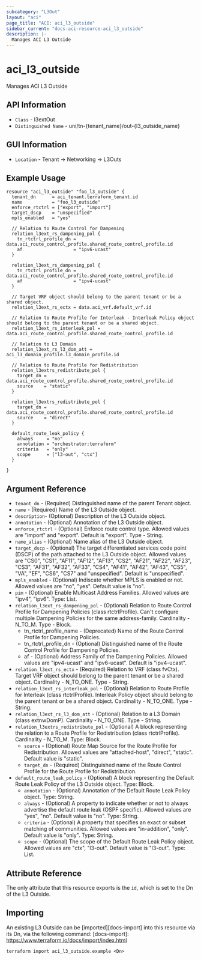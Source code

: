 ```yaml
---
subcategory: "L3Out"
layout: "aci"
page_title: "ACI: aci_l3_outside"
sidebar_current: "docs-aci-resource-aci_l3_outside"
description: |-
  Manages ACI L3 Outside
---
```


# aci_l3_outside

Manages ACI L3 Outside

## API Information ##

* `Class` - l3extOut
* `Distinguished Name` - uni/tn-{tenant_name}/out-{l3_outside_name}

## GUI Information ##

* `Location` - Tenant -> Networking -> L3Outs

## Example Usage

```hcl
resource "aci_l3_outside" "foo_l3_outside" {
  tenant_dn      = aci_tenant.terraform_tenant.id
  name           = "foo_l3_outside"
  enforce_rtctrl = ["export", "import"]
  target_dscp    = "unspecified"
  mpls_enabled   = "yes"

  // Relation to Route Control for Dampening
  relation_l3ext_rs_dampening_pol {
    tn_rtctrl_profile_dn = data.aci_route_control_profile.shared_route_control_profile.id
    af                   = "ipv6-ucast"
  }

  relation_l3ext_rs_dampening_pol {
    tn_rtctrl_profile_dn = data.aci_route_control_profile.shared_route_control_profile.id
    af                   = "ipv4-ucast"
  }

  // Target VRF object should belong to the parent tenant or be a shared object.
  relation_l3ext_rs_ectx = data.aci_vrf.default_vrf.id

  // Relation to Route Profile for Interleak - Interleak Policy object should belong to the parent tenant or be a shared object.
  relation_l3ext_rs_interleak_pol = data.aci_route_control_profile.shared_route_control_profile.id

  // Relation to L3 Domain
  relation_l3ext_rs_l3_dom_att = aci_l3_domain_profile.l3_domain_profile.id

  // Relation to Route Profile for Redistribution
  relation_l3extrs_redistribute_pol {
    target_dn = data.aci_route_control_profile.shared_route_control_profile.id
    source    = "static"
  }

  relation_l3extrs_redistribute_pol {
    target_dn = data.aci_route_control_profile.shared_route_control_profile.id
    source    = "direct"
  }

  default_route_leak_policy {
    always     = "no"
    annotation = "orchestrator:terraform"
    criteria   = "only"
    scope      = ["l3-out", "ctx"]
  }

}
```

## Argument Reference

* `tenant_dn` - (Required) Distinguished name of the parent Tenant object.
* `name` - (Required) Name of the L3 Outside object.
* `description`- (Optional) Description of the L3 Outside object.
* `annotation` - (Optional) Annotation of the L3 Outside object.
* `enforce_rtctrl` - (Optional) Enforce route control type. Allowed values are "import" and "export". Default is "export". Type - String.
* `name_alias` - (Optional) Name alias of the L3 Outside object.
* `target_dscp` - (Optional) The target differentiated services code point (DSCP) of the path attached to the L3 Outside object. Allowed values are "CS0", "CS1", "AF11", "AF12", "AF13", "CS2", "AF21", "AF22", "AF23", "CS3", "AF31", "AF32", "AF33", "CS4", "AF41", "AF42", "AF43", "CS5", "VA", "EF", "CS6", "CS7" and "unspecified". Default is "unspecified".
* `mpls_enabled` - (Optional) Indiscate whether MPLS is enabled or not. Allowed values are "no", "yes". Default value is "no".
* `pim` - (Optional) Enable Multicast Address Families. Allowed values are "ipv4", "ipv6". Type: List.
* `relation_l3ext_rs_dampening_pol` - (Optional) Relation to Route Control Profile for Dampening Policies (class rtctrlProfile). Can't configure multiple Dampening Policies for the same address-family. Cardinality - N_TO_M. Type - Block.
  * tn_rtctrl_profile_name - (Deprecated) Name of the Route Control Profile for Dampening Policies.
  * tn_rtctrl_profile_dn - (Optional) Distinguished name of the Route Control Profile for Dampening Policies.
  * af - (Optional) Address Family of the Dampening Policies. Allowed values are "ipv4-ucast" and "ipv6-ucast". Default is "ipv4-ucast".
* `relation_l3ext_rs_ectx` - (Required) Relation to VRF (class fvCtx). Target VRF object should belong to the parent tenant or be a shared object. Cardinality - N_TO_ONE. Type - String.
* `relation_l3ext_rs_interleak_pol` - (Optional) Relation to Route Profile for Interleak (class rtctrlProfile). Interleak Policy object should belong to the parent tenant or be a shared object. Cardinality - N_TO_ONE. Type - String.
* `relation_l3ext_rs_l3_dom_att` - (Optional) Relation to a L3 Domain (class extnwDomP). Cardinality - N_TO_ONE. Type - String.
* `relation_l3extrs_redistribute_pol` - (Optional) A block representing the relation to a Route Profile for Redistribution (class rtctrlProfile). Cardinality - N_TO_M. Type: Block.
  * `source` - (Optional) Route Map Source for the Route Profile for Redistribution. Allowed values are "attached-host", "direct", "static". Default value is "static".
  * `target_dn` - (Required) Distinguished name of the Route Control Profile for the Route Profile for Redistribution.
* `default_route_leak_policy` - (Optional) A block representing the Default Route Leak Policy of the L3 Outside object. Type: Block.
  * `annotation` - (Optional) Annotation of the Default Route Leak Policy object. Type: String.
  * `always` - (Optional) A property to indicate whether or not to always advertise the default route leak (OSPF specific). Allowed values are "yes", "no". Default value is "no". Type: String.
  * `criteria` - (Optional) A property that specifies an exact or subset matching of communities. Allowed values are "in-addition", "only". Default value is "only". Type: String.
  * `scope` - (Optional) The scope of the Default Route Leak Policy object. Allowed values are "ctx", "l3-out". Default value is "l3-out". Type: List.

## Attribute Reference

The only attribute that this resource exports is the `id`, which is set to the
Dn of the L3 Outside.

## Importing

An existing L3 Outside can be [imported][docs-import] into this resource via its Dn, via the following command:
[docs-import]: https://www.terraform.io/docs/import/index.html

```
terraform import aci_l3_outside.example <Dn>
```
